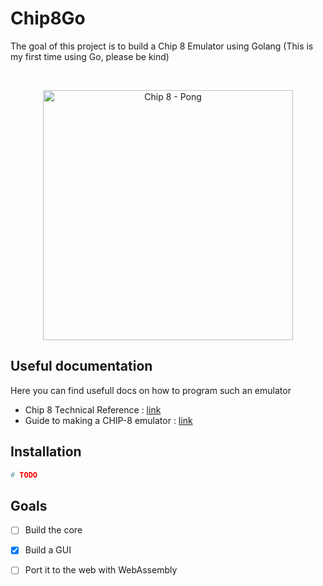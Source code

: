 # Chip8Go

The goal of this project is to build a Chip 8 Emulator using Golang (This is my first time using Go, please be kind)

<br/>
<p align="center">
  <img
    width="400"
    src="https://upload.wikimedia.org/wikipedia/commons/9/9e/PONG_CHIP8.png"
    alt="Chip 8 - Pong"
  />
</p>

## Useful documentation 

Here you can find usefull docs on how to program such an emulator

- Chip 8 Technical Reference : [link](http://devernay.free.fr/hacks/chip8/C8TECH10.HTM#memmap)
- Guide to making a CHIP-8 emulator : [link](https://tobiasvl.github.io/blog/write-a-chip-8-emulator/#dxyn-display)

## Installation 

```bash
# TODO 
```

## Goals 
- [ ] Build the core
- [x] Build a GUI
- [ ] Port it to the web with WebAssembly
 
